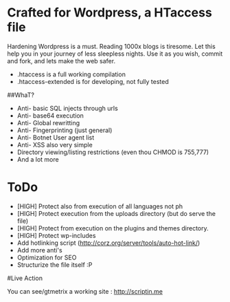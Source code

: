 # Crafted for Wordpress, a HTaccess file
Hardening Wordpress is a must. Reading 1000x blogs is tiresome.
Let this help you in your journey of less sleepless nights.
Use it as you wish, commit and fork, and lets make the web safer.

- .htaccess is a full working compilation
- .htaccess-extended is for developing, not fully tested

##WhaT?
- Anti- basic SQL injects through urls
- Anti- base64 execution
- Anti- Global rewritting
- Anti- Fingerprinting (just general)
- Anti- Botnet User agent list
- Anti- XSS also very simple
- Directory viewing/listing restrictions (even thou CHMOD is 755,777)
- And a lot more

# ToDo
- [HIGH] Protect also from execution of all languages not ph
- [HIGH] Protect execution from the uploads directory (but do serve the file) 
- [HIGH] Protect from execution on the plugins and themes directory.
- [HIGH] Protect wp-includes
- Add hotlinking script (http://corz.org/server/tools/auto-hot-link/)
- Add more anti's
- Optimization for SEO
- Structurize the file itself :P

#Live Action

You can see/gtmetrix a working site : http://scriptin.me
